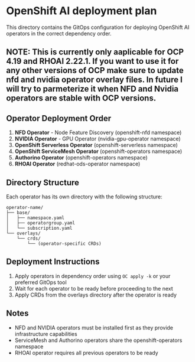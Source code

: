 # OpenShift AI deployment plan

This directory contains the GitOps configuration for deploying OpenShift AI operators in the correct dependency order.

## **NOTE**: This is currently only aaplicable for OCP 4.19 and RHOAI 2.22.1. If you want to use it for any other versions of OCP make sure to update nfd and nvidia operator overlay files. In future I will try to parmeterize it when NFD and Nvidia operators are stable with OCP versions.

## Operator Deployment Order

1. **NFD Operator** - Node Feature Discovery (openshift-nfd namespace)
2. **NVIDIA Operator** - GPU Operator (nvidia-gpu-operator namespace)
3. **OpenShift Serverless Operator** (openshift-serverless namespace)
4. **OpenShift ServiceMesh Operator** (openshift-operators namespace)
5. **Authorino Operator** (openshift-operators namespace)
6. **RHOAI Operator** (redhat-ods-operator namespace)

## Directory Structure

Each operator has its own directory with the following structure:
```
operator-name/
├── base/
│   ├── namespace.yaml
│   ├── operatorgroup.yaml
│   └── subscription.yaml
└── overlays/
    └── crds/
        └── (operator-specific CRDs)
```

## Deployment Instructions

1. Apply operators in dependency order using `OC apply -k` or your preferred GitOps tool
2. Wait for each operator to be ready before proceeding to the next
3. Apply CRDs from the overlays directory after the operator is ready

## Notes

- NFD and NVIDIA operators must be installed first as they provide infrastructure capabilities
- ServiceMesh and Authorino operators share the openshift-operators namespace
- RHOAI operator requires all previous operators to be ready
